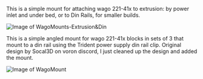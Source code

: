 This is a simple mount for attaching wago 221-41x to extrusion: by power inlet and under bed, or to Din Rails, for smaller builds.

![Image of WagoMounts-Extrusion&Din](https://github.com/LoganFraser/VoronMods/blob/main/WagoMounts/WagoMounts-Extrusion&Din.png)

This is a simple angled mount for wago 221-41x blocks in sets of 3 that mount to a din rail using the Trident power supply din rail clip. Original design by Socal3D on voron discord, I just cleaned up the design and added the mount. 

![Image of WagoMount](https://github.com/LoganFraser/VoronMods/blob/main/WagoMounts/WagoMounts.png)
